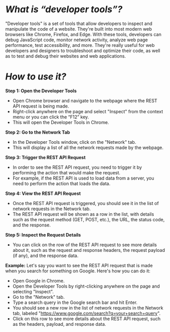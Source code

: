 # *What is “developer tools”?*
"Developer tools" is a set of tools that allow developers to inspect and manipulate the code of a website. 
They're built into most modern web browsers like Chrome, Firefox, and Edge. With these tools, developers can debug JavaScript code, monitor network activity, analyze web page performance, test accessibility, and more. 
They're really useful for web developers and designers to troubleshoot and optimize their code, as well as to test and debug their websites and web applications.
# *How to use it?*
**Step 1: Open the Developer Tools**
- Open Chrome browser and navigate to the webpage where the REST API request is being made.
- Right-click anywhere on the page and select "Inspect" from the context menu or you can click the “F12” key.
- This will open the Developer Tools in Chrome.

**Step 2: Go to the Network Tab**
- In the Developer Tools window, click on the "Network" tab.
- This will display a list of all the network requests made by the webpage.

**Step 3: Trigger the REST API Request**
- In order to see the REST API request, you need to trigger it by performing the action that would make the request.
- For example, if the REST API is used to load data from a server, you need to perform the action that loads the data.

**Step 4: View the REST API Request**
- Once the REST API request is triggered, you should see it in the list of network requests in the Network tab.
- The REST API request will be shown as a row in the list, with details such as the request method (GET, POST, etc.), the URL, the status code, and the response.

**Step 5: Inspect the Request Details**
- You can click on the row of the REST API request to see more details about it, such as the request and response headers, the request payload (if any), and the response data.

**Example:**
Let's say you want to see the REST API request that is made when you search for something on Google.
Here's how you can do it:
- Open Google in Chrome.
- Open the Developer Tools by right-clicking anywhere on the page and selecting "Inspect".
- Go to the "Network" tab.
- Type a search query in the Google search bar and hit Enter.
- You should see a new row in the list of network requests in the Network tab, labeled "https://www.google.com/search?q=your+search+query".
- Click on this row to see more details about the REST API request, such as the headers, payload, and response data.
